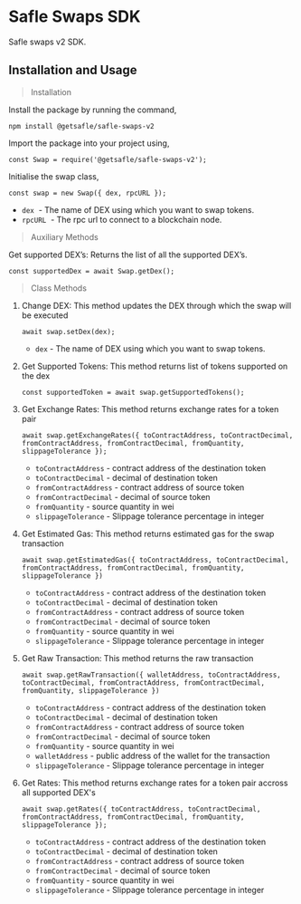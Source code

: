 # **Safle Swaps SDK**

Safle swaps v2 SDK.

## **Installation and Usage**

> Installation

Install the package by running the command,

`npm install @getsafle/safle-swaps-v2`

Import the package into your project using,

`const Swap = require('@getsafle/safle-swaps-v2');`

Initialise the swap class,

`const swap = new Swap({ dex, rpcURL });`

- `dex`  - The name of DEX using which you want to swap tokens.
- `rpcURL`  - The rpc url to connect to a blockchain node.

> Auxiliary  Methods


Get supported DEX’s: Returns the list of all the supported DEX’s.

`const supportedDex = await Swap.getDex();`

> Class Methods

1. Change DEX: This method updates the DEX through which the swap will be executed
    
    `await swap.setDex(dex);`
    
    - `dex` - The name of DEX using which you want to swap tokens.

2. Get Supported Tokens: This method returns list of tokens supported on the dex
    
    `const supportedToken = await swap.getSupportedTokens();`
    
3. Get Exchange Rates: This method returns exchange rates for a token pair
    
    `await swap.getExchangeRates({ toContractAddress, toContractDecimal, fromContractAddress, fromContractDecimal, fromQuantity, slippageTolerance });`
    
    - `toContractAddress` - contract address of the destination token
    - `toContractDecimal` - decimal of destination token
    - `fromContractAddress` - contract address of source token
    - `fromContractDecimal` - decimal of source token
    - `fromQuantity` - source quantity in wei
    - `slippageTolerance` - Slippage tolerance percentage in integer
    
4. Get Estimated Gas: This method returns estimated gas for the swap transaction
    
    `await swap.getEstimatedGas({ toContractAddress, toContractDecimal, fromContractAddress, fromContractDecimal, fromQuantity, slippageTolerance })`
    
    - `toContractAddress` - contract address of the destination token
    - `toContractDecimal` - decimal of destination token
    - `fromContractAddress` - contract address of source token
    - `fromContractDecimal` - decimal of source token
    - `fromQuantity` - source quantity in wei
    - `slippageTolerance` - Slippage tolerance percentage in integer

5. Get Raw Transaction: This method returns the raw transaction
    
    `await swap.getRawTransaction({ walletAddress, toContractAddress, toContractDecimal, fromContractAddress, fromContractDecimal, fromQuantity, slippageTolerance })`
    
    - `toContractAddress` - contract address of the destination token
    - `toContractDecimal` - decimal of destination token
    - `fromContractAddress` - contract address of source token
    - `fromContractDecimal` - decimal of source token
    - `fromQuantity` - source quantity in wei
    - `walletAddress` - public address of the wallet for the transaction
    - `slippageTolerance` - Slippage tolerance percentage in integer

6. Get Rates: This method returns exchange rates for a token pair accross all supported DEX's
    
    `await swap.getRates({ toContractAddress, toContractDecimal, fromContractAddress, fromContractDecimal, fromQuantity, slippageTolerance });`
    
    - `toContractAddress` - contract address of the destination token
    - `toContractDecimal` - decimal of destination token
    - `fromContractAddress` - contract address of source token
    - `fromContractDecimal` - decimal of source token
    - `fromQuantity` - source quantity in wei
    - `slippageTolerance` - Slippage tolerance percentage in integer
